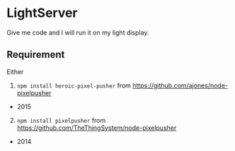 # LightServer

Give me code and I will run it on my light display.

## Requirement

Either 
1. `npm install heroic-pixel-pusher` from https://github.com/ajones/node-pixelpusher
 * 2015
2. `npm install pixelpusher` from https://github.com/TheThingSystem/node-pixelpusher
 * 2014


